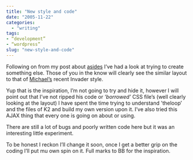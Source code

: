 ```yaml
---
title: "New style and code"
date: "2005-11-22"
categories:
  - "writing"
tags:
- “development”
- “wordpress”
slug: "new-style-and-code"
---
```


Following on from my post about [asides][1] I’ve had a look at trying to create something else. Those of you in the know will clearly see the similar layout to that of [Michael’s][2] recent Invader style. 

Yup that is the inspiration, I’m not going to try and hide it, however I will point out that I’ve not ripped his code or _‘borrowed’_ CSS file’s (well clearly looking at the layout) I have spent the time trying to understand 'theloop’ and the files of K2 and build my own version upon it. I’ve also tried this AJAX thing that every one is going on about or using. 

There are still a lot of bugs and poorly written code here but it was an interesting little experiment.

To be honest I reckon I’ll change it soon, once I get a better grip on the coding I’ll put mu own spin on it. Full marks to BB for the inspiration.

[1]:	https://adamchamberlin.info/2005/10/asides/
[2]:	https://binarybonsai.com